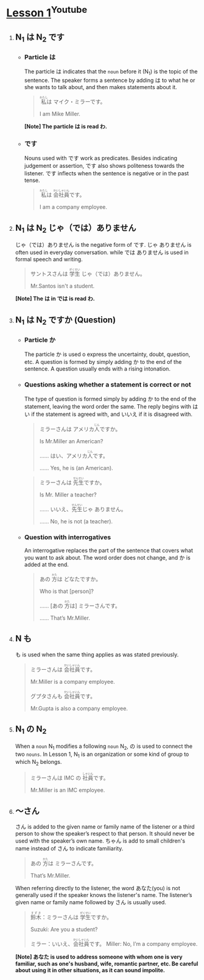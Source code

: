 # [Lesson 1](https://www.youtube.com/watch?v=gi2AeYO-g8E&list=PLag_mhJfCJ-18WyYoklCPxIpYbeRgmWLJ&index=2&t=0s)<sup>Youtube</sup>

1. ## N<sub>1</sub> は N<sub>2</sub> です

	- ### Particle は

		The particle は indicates that the `noun` before it (N<sub>1</sub>) is the topic of the sentence. The speaker forms a sentence by adding は to what he or she wants to talk about, and then makes statements about it.

		><ruby>私<rp>（</rp><rt>わたし</rt><rp>）</rp></ruby>は マイク・ミラーです。
		>
		>I am Mike Miller.

		**[Note] The particle は is read わ.**

	- ### です

		Nouns used with です work as predicates. Besides indicating judgement or assertion, です also shows politeness towards the listener. です inflects when the sentence is negative or in the past tense.

		><ruby>私<rp>（</rp><rt>わたし</rt><rp>）</rp></ruby>は <ruby>会社<rp>（</rp><rt>かいしゃ</rt><rp>）</rp>員<rp>（</rp><rt>いん</rt><rp>）</rp></ruby>です。
		>
		>I am a company employee.

2. ## N<sub>1</sub> は N<sub>2</sub> じゃ（では）ありません
	
	じゃ（では）ありません is the negative form of です. じゃ ありません is often used in everyday conversation. while では ありません is used in formal speech and writing.

	>サントスさんは <ruby>学生<rp>（</rp><rt>がくせい</rt><rp>）</rp></ruby> じゃ（では）ありません。
	>
	>Mr.Santos isn't a student.

	**[Note] The は in では is read わ.**

3. ## N<sub>1</sub> は N<sub>2</sub> ですか (Question)

	- ### Particle か

		The particle か is used o express the uncertainty, doubt, question, etc. A question is formed by simply adding か to the end of the sentence. A question usually ends with a rising intonation.

	- ### Questions asking whether a statement is correct or not

		The type of question is formed simply by adding か to the end of the statement, leaving the word order the same. The reply begins with はい if the statement is agreed with, and いいえ if it is disagreed with.

		>ミラーさんは アメリカ<ruby>人<rp>（</rp><rt>じん</rt><rp>）</rp></ruby>ですか。
		>
		>Is Mr.Miller an American?
		>
		>…… はい、アメリカ<ruby>人<rp>（</rp><rt>じん</rt><rp>）</rp></ruby>です。
		>
		>…… Yes, he is (an American).

		>ミラーさんは <ruby>先生<rp>（</rp><rt>せんせい</rt><rp>）</rp></ruby>ですか。
		>
		>Is Mr. Miller a teacher?
		>
		>…… いいえ、<ruby>先生<rp>（</rp><rt>せんせい</rt><rp>）</rp></ruby>じゃ ありません。
		>
		>…… No, he is not (a teacher).

	- ### Question with interrogatives

		An interrogative replaces the part of the sentence that covers what you want to ask about. The word order does not change, and か is added at the end.

		>あの <ruby>方<rp>（</rp><rt>かた</rt><rp>）</rp></ruby>は どなたですか。
		>
		>Who is that [person]?
		>
		>…… [あの <ruby>方<rp>（</rp><rt>かた</rt><rp>）</rp></ruby>は] ミラーさんです。
		>
		>…… That’s Mr.Miller.

4. ## N も

	も is used when the same thing applies as was stated previously.

	>ミラーさんは <ruby>会社<rp>（</rp><rt>かいしゃ</rt><rp>）</rp>員<rp>（</rp><rt>いん</rt><rp>）</rp></ruby>です。
	>
	>Mr.Miller is a company employee.
	>
	>グプタさんも <ruby>会社<rp>（</rp><rt>かいしゃ</rt><rp>）</rp>員<rp>（</rp><rt>いん</rt><rp>）</rp></ruby>です。
	>
	>Mr.Gupta is also a company employee.

5. ## N<sub>1</sub> の N<sub>2</sub>

	When a `noun` N<sub>1</sub> modifies a following `noun` N<sub>2</sub>, の is used to connect the two `nouns`. In Lesson 1, N<sub>1</sub> is an organization or some kind of group to which N<sub>2</sub> belongs.

	>ミラーさんは IMC の <ruby>社<rp>（</rp><rt>しゃ</rt><rp>）</rp>員<rp>（</rp><rt>いん</rt><rp>）</rp></ruby>です。
	>
	>Mr.Miller is an IMC employee.

6. ## ～さん

	さん is added to the given name or family name of the listener or a third person to show the speaker’s respect to that person. It should never be used with the speaker’s own name. ちゃん is add to small children's name instead of さん to indicate familiarity.

	>あの <ruby>方<rp>（</rp><rt>かた</rt><rp>）</rp></ruby>は ミラーさんです。
	>
	>That’s Mr.Miller.

	When referring directly to the listener, the word あなた(you) is not generally used if the speaker knows the listener's name. The listener’s given name or family name followed by さん is usually used.

	><ruby>鈴木<rp>（</rp><rt>すずき</rt><rp>）</rp></ruby>：ミラーさんは <ruby>学生<rp>（</rp><rt>がくせい</rt><rp>）</rp></ruby>ですか。
	>
	>Suzuki: Are you a student?
	>
	>ミラー：いいえ、<ruby>会社<rp>（</rp><rt>かいしゃ</rt><rp>）</rp>員<rp>（</rp><rt>いん</rt><rp>）</rp></ruby>です。
	>Miller: No, I’m a company employee.

	**[Note] あなた is used to address someone with whom one is very familiar, such as one's husband, wife, romantic partner, etc. Be careful about using it in other situations, as it can sound impolite.**
